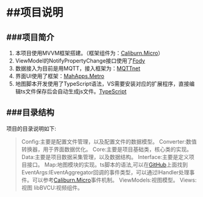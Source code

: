 ﻿##项目说明
===
###项目简介
--------
1. 本项目使用MVVM框架搭建。（框架组件为：[Caliburn.Micro](https://caliburnmicro.com/documentation)）
2. ViewModel的NotifyPropertyChange接口使用了[Fody](https://github.com/Fody/PropertyChanged)
3. 数据接入为目前是用MQTT，接入框架为：[MQTTnet](https://github.com/chkr1011/MQTTnet)
4. 界面UI使用了框架：[MahApps.Metro](https://github.com/MahApps/MahApps.Metro)
5. 地图脚本开发使用了TypeScript语法，VS需要安装对应的扩展程序，直接编辑ts文件保存后会自动生成js文件。[TypeScript](http://www.typescriptlang.org/#download-links)

###目录结构
--------
项目的目录说明如下:
>Config:主要是配置文件管理，以及配置文件的数据模型。
>Converter:数值转换器，用于界面数据优化。
>Core:主要是项目基础类，核心类的实现。
>Data:主要是项目数据采集管理，以及数据结构。
>Interface:主要是定义项目接口。
>Map:地图模块的实现。ts脚本的语法,可以在[GitHub](https://github.com/Microsoft/TypeScript/blob/master/doc/spec.md)上面找到
>EventArgs:IEventAggregator回调的事件类型，可以通过IHandler<T>处理事件。可以参考[Caliburn.Micro](https://caliburnmicro.com/documentation)事件机制。
>ViewModels:视图模型。
>Views:视图
>libBVCU:视频组件。



